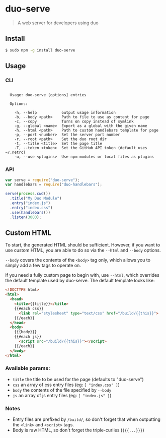 duo-serve
=========

> A web server for developers using duo

## Install

```sh
$ sudo npm -g install duo-serve
```

## Usage

### CLI

```

  Usage: duo-serve [options] entries

  Options:

    -h, --help           output usage information
    -b, --body <path>    Path to file to use as content for page
    -c, --copy           Turns on copy instead of symlink
    -g, --global <name>  Export as a global with the given name
    -h, --html <path>    Path to custom handlebars template for page
    -p, --port <number>  Set the server port number
    -r, --root <path>    Set the duo root dir
    -t, --title <title>  Set the page title
    -T, --token <token>  Set the GitHub API token (default uses ~/.netrc)
    -u, --use <plugins>  Use npm modules or local files as plugins

```

### API

```js
var serve = require("duo-serve");
var handlebars = require("duo-handlebars");

serve(process.cwd())
  .title("My Duo Module")
  .entry("index.js")
  .entry("index.css")
  .use(handlebars())
  .listen(3000);
```

## Custom HTML

To start, the generated HTML should be sufficient. However, if you want to use
custom HTML, you are able to do so via the `--html` and `--body` options.

`--body` covers the contents of the `<body>` tag only, which allows you to
simply add a few tags to operate on.

If you need a fully custom page to begin with, use `--html`, which overrides
the default template used by duo-serve. The default template looks like:

```html
<!DOCTYPE html>
<html>
  <head>
    <title>{{title}}</title>
    {{#each css}}
      <link rel="stylesheet" type="text/css" href="/build/{{this}}">
    {{/each}}
  </head>
  <body>
    {{{body}}}
    {{#each js}}
      <script src="/build/{{this}}"></script>
    {{/each}}
  </body>
</html>
```

### Available params:

 * `title` the title to be used for the page (defaults to "duo-serve")
 * `css` an array of css entry files (eg: `[ "index.css" ]`)
 * `body` the contents of the file specified by `--body`
 * `js` an array of js entry files (eg: `[ "index.js" ]`)

### Notes

 * Entry files are prefixed by `/build/`, so don't forget that when outputting
   the `<link>` and `<script>` tags.
 * Body is raw HTML, so don't forget the triple-curlies (`{{{...}}}`)
